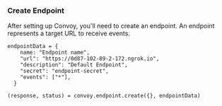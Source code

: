 ### Create Endpoint

After setting up Convoy, you'll need to create an endpoint. An endpoint represents a target URL to receive events.

```python[example]
endpointData = {
    name: "Endpoint name",
    "url": "https://0d87-102-89-2-172.ngrok.io",
    "description": "Default Endpoint",
    "secret": "endpoint-secret",
    "events": ["*"],
  }

(response, status) = convoy.endpoint.create({}, endpointData)
```

